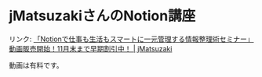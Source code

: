 # jMatsuzakiさんのNotion講座

リンク: [「Notionで仕事も生活もスマートに一元管理する情報整理術セミナー」動画販売開始！11月末まで早期割引中！ | jMatsuzaki](https://jmatsuzaki.com/archives/27994)

動画は有料です。

